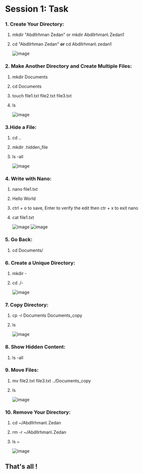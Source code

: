 # Session 1: Task

### 1. Create Your Directory:
1. mkdir "Abdllrhman Zedan" or mkdir Abdllrhman\ Zedan1
2. cd "Abdllrhman Zedan" **or** cd Abdllrhman\ zedan1

   ![image](https://github.com/abdllrhmanzedan/Linux_Summer_Training/assets/111597210/748b049d-934e-4b5a-b6f8-8560a77fc26c)


### 2. Make Another Directory and Create Multiple Files:
1. mkdir Documents
2. cd Documents
3. touch file1.txt file2.txt file3.txt
4. ls

   ![image](https://github.com/abdllrhmanzedan/Linux_Summer_Training/assets/111597210/f85ca578-c544-422c-afb6-c2ae8d60d535)


### 3.Hide a File:
1. cd ..
2. mkdir .hidden_file
3. ls -all

   ![image](https://github.com/abdllrhmanzedan/Linux_Summer_Training/assets/111597210/bad44c9e-da0e-48c2-809d-d7d53a0c906c)


### 4. Write with Nano:
1. nano file1.txt
2. Hello World
3. ctrl + o to save, Enter to verify the edit then ctr + x to exit nano
4. cat file1.txt

   ![image](https://github.com/abdllrhmanzedan/Linux_Summer_Training/assets/111597210/85a99a36-203d-4369-9302-c80e87da7d12)
   ![image](https://github.com/abdllrhmanzedan/Linux_Summer_Training/assets/111597210/97c212c4-6cb1-4481-a9b5-43ef47e1796c)


### 5. Go Back:
1. cd Documents/


### 6. Create a Unique Directory:
1. mkdir -
2. cd ./-

   ![image](https://github.com/abdllrhmanzedan/Linux_Summer_Training/assets/111597210/049bc511-783d-4a21-a544-533aec1e0af2)


### 7. Copy Directory:
1. cp -r Documents Documents_copy
2. ls

   ![image](https://github.com/abdllrhmanzedan/Linux_Summer_Training/assets/111597210/7a173488-9fe7-4bcf-9182-62b74a4027a5)


### 8. Show Hidden Content:
1. ls -all


### 9. Move Files:
1. mv file2.txt file3.txt ../Documents_copy
2. ls

   ![image](https://github.com/abdllrhmanzedan/Linux_Summer_Training/assets/111597210/9bd3ed54-2249-4e75-831c-b8ba7085b74c)


### 10. Remove Your Directory:
1. cd ~/Abdllrhman\ Zedan
2. rm -r ~/Abdllrhman\ Zedan
3. ls ~

   ![image](https://github.com/abdllrhmanzedan/Linux_Summer_Training/assets/111597210/761969c0-b101-4afb-ba4b-94649725f834)

## That's all !
